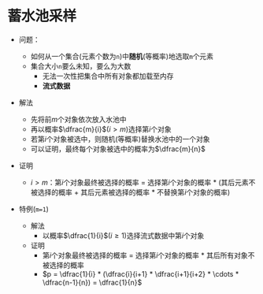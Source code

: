 # 蓄水池采样

* 问题：
  * 如何从一个集合(元素个数为`n`)中**随机**(等概率)地选取`m`个元素
  * 集合大小`n`要么未知，要么为大数
    * 无法一次性把集合中所有对象都加载至内存
    * **流式数据**
* 解法
  * 先将前$m$个对象依次放入水池中
  * 再以概率$\dfrac{m}{i}$($i > m$)选择第$i$个对象
  * 若第$i$个对象被选中，则随机(等概率)替换水池中的一个对象
  * 可以证明，最终每个对象被选中的概率为$\dfrac{m}{n}$
* 证明
  * $i > m$：第$i$个对象最终被选择的概率 = 选择第$i$个对象的概率 * (其后元素不被选择的概率 + 其后元素被选择的概率 * 不替换第$i$个对象的概率)

* 特例(`m=1`)
  * 解法
    * 以概率$\dfrac{1}{i}$($i \geq 1$)选择流式数据中第$i$个对象
  * 证明
    * 第$i$个对象最终被选择的概率 = 选择第$i$个对象的概率 * 其后所有对象不被选择的概率
    * $p = \dfrac{1}{i} * (\dfrac{i}{i+1} * \dfrac{i+1}{i+2} * \cdots * \dfrac{n-1}{n}) = \dfrac{1}{n}$
